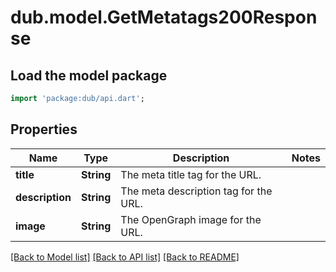 # dub.model.GetMetatags200Response

## Load the model package
```dart
import 'package:dub/api.dart';
```

## Properties
Name | Type | Description | Notes
------------ | ------------- | ------------- | -------------
**title** | **String** | The meta title tag for the URL. | 
**description** | **String** | The meta description tag for the URL. | 
**image** | **String** | The OpenGraph image for the URL. | 

[[Back to Model list]](../README.md#documentation-for-models) [[Back to API list]](../README.md#documentation-for-api-endpoints) [[Back to README]](../README.md)


